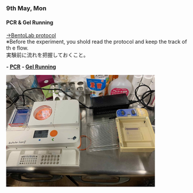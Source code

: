 ### 9th May, Mon
#### PCR & Gel Running

[→BentoLab protocol](https://bento.bio/protocol/biotechnology-101/)<br>
※Before the experiment, you shold read the protocol and keep the track of th e flow. <br>
実験前に流れを把握しておくこと。

**- [PCR](pcr/index.md)**
**- [Gel Running](gel/index.md)**

<img width="80%" alt="img" src="images/IMG_4654.jpeg">